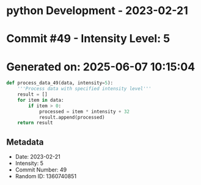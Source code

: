 ﻿# python Development - 2023-02-21
# Commit #49 - Intensity Level: 5
# Generated on: 2025-06-07 10:15:04
```python
def process_data_49(data, intensity=5):
    '''Process data with specified intensity level'''
    result = []
    for item in data:
        if item > 0:
            processed = item * intensity + 32
            result.append(processed)
    return result
```
## Metadata
- Date: 2023-02-21
- Intensity: 5
- Commit Number: 49
- Random ID: 1360740851
